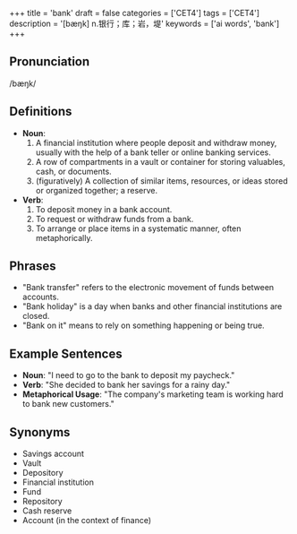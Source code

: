 +++
title = 'bank'
draft = false
categories = ['CET4']
tags = ['CET4']
description = '[bæŋk] n.银行；库；岩，堤'
keywords = ['ai words', 'bank']
+++

## Pronunciation
/bæŋk/

## Definitions
- **Noun**: 
    1. A financial institution where people deposit and withdraw money, usually with the help of a bank teller or online banking services.
    2. A row of compartments in a vault or container for storing valuables, cash, or documents.
    3. (figuratively) A collection of similar items, resources, or ideas stored or organized together; a reserve.
- **Verb**: 
    1. To deposit money in a bank account.
    2. To request or withdraw funds from a bank.
    3. To arrange or place items in a systematic manner, often metaphorically.

## Phrases
- "Bank transfer" refers to the electronic movement of funds between accounts.
- "Bank holiday" is a day when banks and other financial institutions are closed.
- "Bank on it" means to rely on something happening or being true.

## Example Sentences
- **Noun**: "I need to go to the bank to deposit my paycheck."
- **Verb**: "She decided to bank her savings for a rainy day."
- **Metaphorical Usage**: "The company's marketing team is working hard to bank new customers."

## Synonyms
- Savings account
- Vault
- Depository
- Financial institution
- Fund
- Repository
- Cash reserve
- Account (in the context of finance)
